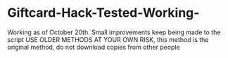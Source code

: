 # Giftcard-Hack-Tested-Working-
Working as of October 20th. Small improvements keep being made to the script USE OLDER METHODS AT YOUR OWN RISK, this method is the original method, do not download copies from other people
